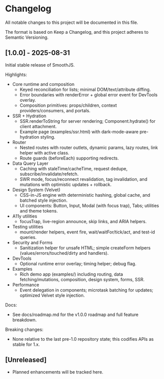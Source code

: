 # Changelog

All notable changes to this project will be documented in this file.

The format is based on Keep a Changelog, and this project adheres to Semantic Versioning.

## [1.0.0] - 2025-08-31

Initial stable release of SmoothJS.

Highlights:
- Core runtime and composition
  - Keyed reconciliation for lists; minimal DOM/text/attribute diffing.
  - Error boundaries with renderError + global error event for DevTools overlay.
  - Composition primitives: props/children, context providers/consumers, and portals.
- SSR + Hydration
  - SSR.renderToString for server rendering; Component.hydrate() for client attachment.
  - Example page (examples/ssr.html) with dark-mode-aware pre-hydration styling.
- Router
  - Nested routes with router outlets, dynamic params, lazy routes, link helper with active class.
  - Route guards (beforeEach) supporting redirects.
- Data Query Layer
  - Caching with staleTime/cacheTime, request dedupe, subscribe/invalidate/refetch.
  - SWR mode, focus/reconnect revalidation, tag invalidation, and mutations with optimistic updates + rollback.
- Design System (Velvet)
  - CSS-in-JS engine with deterministic hashing, global cache, and batched style injection.
  - UI components: Button, Input, Modal (with focus trap), Tabs; utilities and theme tokens.
- A11y utilities
  - focusTrap, live-region announce, skip links, and ARIA helpers.
- Testing utilities
  - mount/render helpers, event fire, wait/waitFor/tick/act, and test-id queries.
- Security and Forms
  - Sanitization helper for unsafe HTML; simple createForm helpers (values/errors/touched/dirty and handlers).
- DevTools
  - Optional runtime error overlay; timing helper; debug flag.
- Examples
  - Rich demo app (examples/) including routing, data fetching/mutations, composition, design system, forms, SSR.
- Performance
  - Event delegation in components; microtask batching for updates; optimized Velvet style injection.

Docs:
- See docs/roadmap.md for the v1.0.0 roadmap and full feature breakdown.

Breaking changes:
- None relative to the last pre-1.0 repository state; this codifies APIs as stable for 1.x.

## [Unreleased]
- Planned enhancements will be tracked here.
